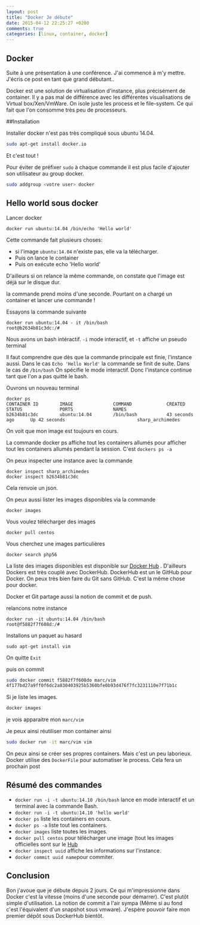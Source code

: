 ```yaml
---
layout: post
title: "Docker Je débute"
date: 2015-04-12 22:25:27 +0200
comments: true
categories: [linux, container, docker] 
---
```


## Docker 

Suite à une présentation à une conférence. J'ai commencé à m'y mettre. J'écris ce post en tant que grand débutant.. 

Docker est une solution de virtualisation d'instance, plus précisément de container. Il y a pas mal de différence avec les différentes visualisations de Virtual box/Xen/VmWare. On isole juste les process et le file-system. Ce qui fait que l'on consomme très peu de processeurs.

##Installation

Installer docker n'est pas très compliqué sous ubuntu 14.04.

``` bash
sudo apt-get install docker.io
```

Et c'est tout !

Pour éviter de préfixer `sudo` à chaque commande il est plus facile d'ajouter son utilisateur au group docker.

``` bash
sudo addgroup <votre user> docker
```

## Hello world sous docker


Lancer docker 

```
docker run ubuntu:14.04 /bin/echo 'Hello world'
```

Cette commande fait plusieurs choses:

* si l'image `ubuntu:14.04` n'existe pas, elle va la télécharger.
* Puis on lance le container
* Puis on exécute echo 'Hello world'

D'ailleurs si on relance la même commande, on constate que l'image est déjà sur le disque dur.

la commande prend moins d'une seconde. Pourtant on a chargé un container et lancer une commande !

Essayons la commande suivante
```
docker run ubuntu:14.04 - it /bin/bash 
root@b2634b81c3dc:/# 
```

Nous avons un bash intéractif. `-i` mode interactif, et `-t` affiche un pseudo terminal

Il faut comprendre que  dès que la commande principale est finie, l'instance aussi. Dans le cas `Echo 'Hello World'` la commande se finit de suite. Dans le cas de `/bin/bash` On spécifie le mode interactif. Donc l'instance continue tant que l'on a pas quitté le bash.

Ouvrons un nouveau terminal
```
docker ps
CONTAINER ID        IMAGE               COMMAND             CREATED             STATUS              PORTS               NAMES
b2634b81c3dc        ubuntu:14.04        /bin/bash           43 seconds ago      Up 42 seconds                           sharp_archimedes
```
On voit que mon image est toujours en cours.

La commande docker ps affiche tout les containers allumés pour afficher tout les containers allumés pendant la session. C'est `dockers ps -a`

On peux inspecter une instance avec la commande 
```
docker inspect sharp_archimedes
docker inspect b2634b81c3dc
```
Cela renvoie un json.

On peux aussi lister les images disponibles via la commande

```
docker images
```

Vous voulez télécharger des images
```
docker pull centos
```

Vous cherchez une images particulières
```
docker search php56
```

La liste des images disponibles est disponible sur [Docker Hub](https://hub.docker.com/) . D'ailleurs Dockers est très couplé avec DockerHub. DockerHub est un le GitHub pour Docker. On peux très bien faire du Git sans GitHub. C'est la même chose pour docker. 

Docker et Git partage aussi la notion de commit et de push.

relancons notre instance
```
docker run -it ubuntu:14.04 /bin/bash
root@f5882f7f608d:/# 
```

Installons un paquet au hasard
```
sudo apt-get install vim
```

On quitte `Exit`

puis on commit 
``` sh
sudo docker commit f5882f7f608do marc/vim
4f177bd27a9ff0f6dc2a830403925b5360bfe0b93d476f7fc3231110e7f71b1c
```

Si je liste les images.
``` sh
docker images
```

je vois apparaitre mon `marc/vim`

Je peux ainsi réutiliser mon container ainsi
``` sh
sudo docker run -it marc/vim vim
```

On peux ainsi se créer ses propres containers. Mais c'est un peu laborieux. Docker utilise des `DockerFile` pour automatiser le process. Cela fera un prochain post

## Résumé des commandes

* `docker run -i -t ubuntu:14.10 /bin/bash` lance en mode interactif et un terminal avec la commande Bash.
* `docker run -i -t ubuntu:14.10 'hello world'`
* `docker ps` liste les containers en cours.
* `docker ps -a` liste tout les containers.
* `docker images` liste toutes les images.
* `docker pull centos` pour télécharger une image (tout les images officielles sont sur le [Hub](https://hub.docker.com/) 
* `docker inspect uuid` affiche les informations sur l'instance.
* `docker commit uuid name`pour commiter.

## Conclusion

Bon j'avoue que je débute depuis 2 jours.  Ce qui m'impressionne dans Docker c'est la vitesse (moins d'une seconde pour démarrer). C'est plutôt simple d'utilisation. La notion de commit a l'air sympa (Même si au fond c'est l'équivalent d'un snapshot sous vmware). J'espère pouvoir faire mon premier dépôt sous DockerHub bientôt.


 

